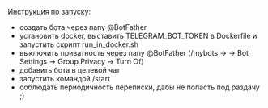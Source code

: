 Инструкция по запуску:
- создать бота через папу @BotFather
- установить docker, выставить TELEGRAM_BOT_TOKEN в Dockerfile и запустить скрипт run_in_docker.sh
- выключить приватность через папу @BotFather (/mybots -> <bot> -> Bot Settings -> Group Privacy -> Turn Of)
- добавить бота в целевой чат
- запустить командой /start
- соблюдать периодичность переписки, дабы не попасть под раздачу ;)

